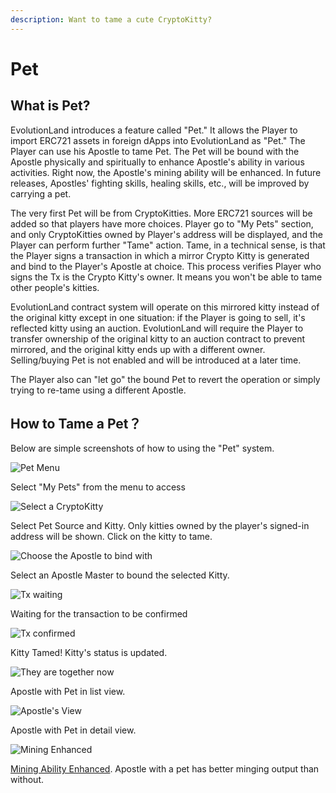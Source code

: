```yaml
---
description: Want to tame a cute CryptoKitty?
---
```


# Pet

## What is Pet?

EvolutionLand introduces a feature called "Pet." It allows the Player to import ERC721 assets in foreign dApps into EvolutionLand as "Pet." The Player can use his Apostle to tame Pet. The Pet will be bound with the Apostle physically and spiritually to enhance Apostle's ability in various activities. Right now, the Apostle's mining ability will be enhanced. In future releases, Apostles' fighting skills, healing skills, etc., will be improved by carrying a pet.

The very first Pet will be from CryptoKitties. More ERC721 sources will be added so that players have more choices. Player go to "My Pets" section, and only CryptoKitties owned by Player's address will be displayed, and the Player can perform further "Tame" action. Tame, in a technical sense, is that the Player signs a transaction in which a mirror Crypto Kitty is generated and bind to the Player's Apostle at choice. This process verifies Player who signs the Tx is the Crypto Kitty's owner. It means you won't be able to tame other people's kitties.

EvolutionLand contract system will operate on this mirrored kitty instead of the original kitty except in one situation: if the Player is going to sell, it's reflected kitty using an auction. EvolutionLand will require the Player to transfer ownership of the original kitty to an auction contract to prevent mirrored, and the original kitty ends up with a different owner. Selling/buying Pet is not enabled and will be introduced at a later time.

The Player also can "let go" the bound Pet to revert the operation or simply trying to re-tame using a different Apostle.

## How to Tame a Pet？

Below are simple screenshots of how to using the "Pet" system.

![Pet Menu](../../.gitbook/assets/pet1.png)

Select "My Pets" from the menu to access

![Select a CryptoKitty](../../.gitbook/assets/pet2.png)

Select Pet Source and Kitty. Only kitties owned by the player's signed-in address will be shown. Click on the kitty to tame.

![Choose the Apostle to bind with](../../.gitbook/assets/pet3.png)

Select an Apostle Master to bound the selected Kitty.

![Tx waiting](../../.gitbook/assets/pet4.png)

Waiting for the transaction to be confirmed

![Tx confirmed](../../.gitbook/assets/pet5.png)

Kitty Tamed! Kitty's status is updated.

![They are together now](../../.gitbook/assets/pet6.png)

Apostle with Pet in list view.

![Apostle&apos;s View](../../.gitbook/assets/pet7.png)

Apostle with Pet in detail view.

![Mining Enhanced](../../.gitbook/assets/pet8.png)

[Mining Ability Enhanced](apostle/skills.md#productivity). Apostle with a pet has better minging output than without.

